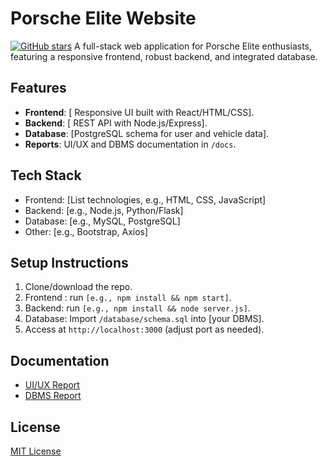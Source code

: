 # Porsche Elite Website
[![GitHub stars](https://img.shields.io/github/stars/devanandacr/porsche-elite-website)](https://github.com/devanandacr/porsche-elite-website/stargazers)
A full-stack web application for Porsche Elite enthusiasts, featuring a responsive frontend, robust backend, and integrated database.

## Features
- **Frontend**: [ Responsive UI built with React/HTML/CSS].
- **Backend**: [ REST API with Node.js/Express].
- **Database**: [PostgreSQL schema for user and vehicle data].
- **Reports**: UI/UX and DBMS documentation in `/docs`.

## Tech Stack
- Frontend: [List technologies, e.g., HTML, CSS, JavaScript]
- Backend: [e.g., Node.js, Python/Flask]
- Database: [e.g., MySQL, PostgreSQL]
- Other: [e.g., Bootstrap, Axios]

## Setup Instructions
1. Clone/download the repo.
2. Frontend :  run `[e.g., npm install && npm start]`.
3. Backend:  run `[e.g., npm install && node server.js]`.
3. Database: Import `/database/schema.sql` into [your DBMS].
4. Access at `http://localhost:3000` (adjust port as needed).

## Documentation
- [UI/UX Report](Porsche-Elite-Webscape/docs/uid-report.pdf)
- [DBMS Report](Porsche-Elite-Webscape/docs/dbms-report.pdf)

## License
[MIT License](LICENSE)
